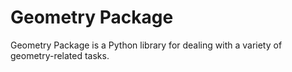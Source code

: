 # Geometry Package

Geometry Package is a Python library for dealing with a variety of geometry-related tasks.
